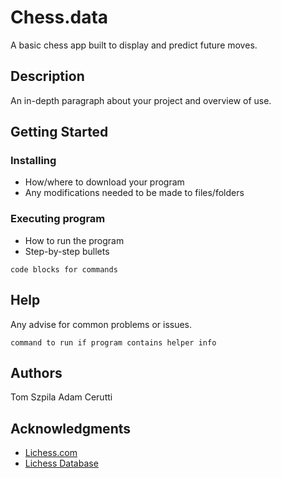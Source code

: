 # Chess.data

A basic chess app built to display and predict future moves.

## Description

An in-depth paragraph about your project and overview of use.

## Getting Started


### Installing

* How/where to download your program
* Any modifications needed to be made to files/folders

### Executing program

* How to run the program
* Step-by-step bullets
```
code blocks for commands
```

## Help

Any advise for common problems or issues.
```
command to run if program contains helper info
```

## Authors

Tom Szpila
Adam Cerutti


## Acknowledgments

* [Lichess.com](https://https://lichess.org/)
* [Lichess Database](https://https://database.lichess.org/)
